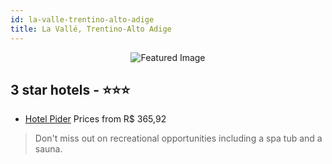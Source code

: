 ```yaml
---
id: la-valle-trentino-alto-adige
title: La Vallé, Trentino-Alto Adige
---
```


<center><img src="https://i.travelapi.com/hotels/10000000/9820000/9813900/9813802/127530c9_z.jpg" alt="Featured Image" /></center>


##  3 star hotels - ⭐️⭐️⭐️

-    [Hotel Pider](https://us.hurb.com/hotels/la-valle/hotel-pider-JNP-JP620288?cmp=18055) Prices from R$ 365,92
   > Don't miss out on recreational opportunities including a spa tub and a sauna.
